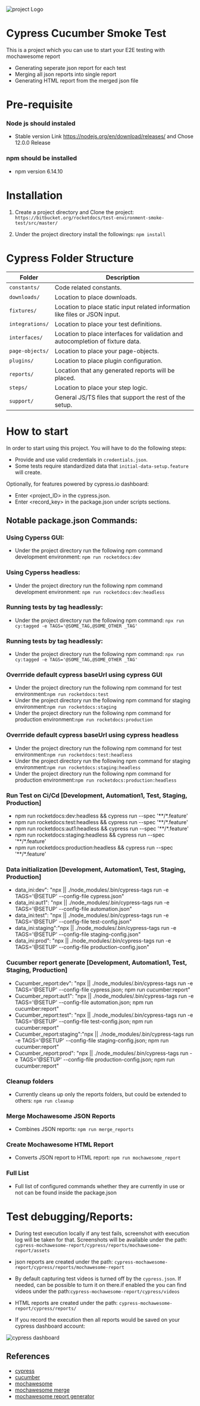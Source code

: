 ![project Logo](/)

# Cypress Cucumber Smoke Test

This is a project which you can use to start your E2E testing with mochawesome report

- Generating seperate json report for each test
- Merging all json reports into single report
- Generating HTML report from the merged json file

# Pre-requisite
### Node js should instaled
- Stable version Link https://nodejs.org/en/download/releases/ and Chose 12.0.0 Release
### npm should be installed
- npm version 6.14.10

# Installation  

1. Create a project directory and Clone the project: 
```https://bitbucket.org/rocketdocs/test-environment-smoke-test/src/master/``` 

2. Under the project directory install the followings: 
```npm install```


# Cypress Folder Structure

|Folder|Description|
|---|---|
|`constants/`| Code related constants. |
|`downloads/`| Location to place downloads. |
|`fixtures/`| Location to place static input related information like files or JSON input. |
|`integrations/`| Location to place your test definitions. |
|`interfaces/`| Location to place interfaces for validation and autocompletion of fixture data. |
|`page-objects/`| Location to place your page-objects. |
|`plugins/`| Location to place plugin configuration. |
|`reports/`| Location that any generated reports will be placed. |
|`steps/`| Location to place your step logic. |
|`support/`| General JS/TS files that support the rest of the setup. |

# How to start

In order to start using this project. You will have to do the following steps: 
- Provide and use valid credentials in `credentials.json`.
- Some tests require standardized data that `initial-data-setup.feature` will create.

Optionally, for features powered by cypress.io dashboard:
* Enter <project_ID> in the cypress.json.
* Enter <record_key> in the package.json under scripts sections.

## **Notable package.json Commands**:

### Using Cyperss GUI:
* Under the project directory run the following npm command development environment: `npm run rocketdocs:dev`
### Using Cyperss headless:
* Under the project directory run the following npm command development environment: `npm run rocketdocs:dev:headless`

### Running tests by tag headlessly:
* Under the project directory run the following npm command: `npx run cy:tagged -e TAGS='@SOME_TAG,@SOME_OTHER _TAG'`

### Running tests by tag headlessly:
* Under the project directory run the following npm command: `npx run cy:tagged -e TAGS='@SOME_TAG,@SOME_OTHER _TAG'`

### Overrride default cypress baseUrl using cypress GUI

* Under the project directory run the following npm command for test environment:`npm run rocketdocs:test`
* Under the project directory run the following npm command for staging environment:`npm run rocketdocs:staging`
* Under the project directory run the following npm command for production environment:`npm run rocketdocs:production`

### Overrride default cypress baseUrl using cypress headless

* Under the project directory run the following npm command for test environment:`npm run rocketdocs:test:headless`
* Under the project directory run the following npm command for staging environment:`npm run rocketdocs:staging:headless`
* Under the project directory run the following npm command for production environment:`npm run rocketdocs:production:headless`

### Run Test on Ci/Cd [Development, Automation1, Test, Staging, Production]

* npm run rocketdocs:dev:headless && cypress run --spec '**/*.feature'
* npm run rocketdocs:test:headless && cypress run --spec '**/*.feature'
* npm run rocketdocs:aut1:headless && cypress run --spec '**/*.feature'
* npm run rocketdocs:staging:headless && cypress run --spec '**/*.feature'
* npm run rocketdocs:production:headless && cypress run --spec '**/*.feature'

### Data initialization [Development, Automation1, Test, Staging, Production]

* data_ini:dev":    "npx || ./node_modules/.bin/cypress-tags run -e TAGS='@SETUP' --config-file cypress.json"
* data_ini:aut1":   "npx || ./node_modules/.bin/cypress-tags run -e TAGS='@SETUP' --config-file automation.json"
* data_ini:test":   "npx || ./node_modules/.bin/cypress-tags run -e TAGS='@SETUP' --config-file test-config.json"
* data_ini:staging":"npx || ./node_modules/.bin/cypress-tags run -e TAGS='@SETUP' --config-file staging-config.json"
* data_ini:prod":   "npx || ./node_modules/.bin/cypress-tags run -e TAGS='@SETUP' --config-file production-config.json"

### Cucumber report generate [Development, Automation1, Test, Staging, Production]

* Cucumber_report:dev":    "npx || ./node_modules/.bin/cypress-tags run -e TAGS='@SETUP' --config-file cypress.json; npm run cucumber:report"
* Cucumber_report:aut1":   "npx || ./node_modules/.bin/cypress-tags run -e TAGS='@SETUP' --config-file automation.json; npm run cucumber:report"
* Cucumber_report:test":   "npx || ./node_modules/.bin/cypress-tags run -e TAGS='@SETUP' --config-file test-config.json; npm run cucumber:report"
* Cucumber_report:staging":"npx || ./node_modules/.bin/cypress-tags run -e TAGS='@SETUP' --config-file staging-config.json; npm run cucumber:report"
* Cucumber_report:prod":   "npx || ./node_modules/.bin/cypress-tags run -e TAGS='@SETUP' --config-file production-config.json; npm run cucumber:report"

### Cleanup folders
* Currently cleans up only the reports folders, but could be extended to others: `npm run cleanup`

### Merge Mochawesome JSON Reports
* Combines JSON reports: `npm run merge_reports`

### Create Mochawesome HTML Report
* Converts JSON report to HTML report: `npm run mochawesome_report`

### Full List
* Full list of configured commands whether they are currently in use or not can be found inside the package.json

# Test debugging/Reports:

* During test execution locally if any test fails, screenshot with execution log will be taken for that. Screenshots will be available under the path: ```cypress-mochawesome-report/cypress/reports/mochawesome-report/assets``` 

* json reports are created under the path: ```cypress-mochawesome-report/cypress/reports/mochawesome-report``` 

* By default capturing test videos is turned off by the ```cypress.json```. If needed, can be possible to turn it on there.if enabled the you can find videos under the path:```cypress-mochawesome-report/cypress/videos``` 

* HTML reports are created under the path: ```cypress-mochawesome-report/cypress/reports/```

* If you record the execution then all reports would be saved on your cypress dashboard account:

![cypress dashboard](/cypress_dashboard-in-cypress.png)

## References
- [cypress](https://docs.cypress.io/api/table-of-contents)
- [cucumber](https://cucumber.io/docs/cucumber/)
- [mochawesome](https://github.com/adamgruber/mochawesome)
- [mochawesome merge](https://github.com/Antontelesh/mochawesome-merge)
- [mochawesome report generator](https://github.com/adamgruber/mochawesome-report-generator)
